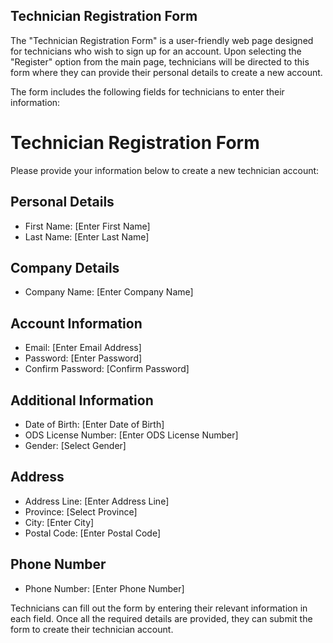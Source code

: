 ## Technician Registration Form

The "Technician Registration Form" is a user-friendly web page designed for technicians who wish to sign up for an account. Upon selecting the "Register" option from the main page, technicians will be directed to this form where they can provide their personal details to create a new account.

The form includes the following fields for technicians to enter their information:

# Technician Registration Form

Please provide your information below to create a new technician account:

## Personal Details

- First Name: [Enter First Name]
- Last Name: [Enter Last Name]

## Company Details

- Company Name: [Enter Company Name]

## Account Information

- Email: [Enter Email Address]
- Password: [Enter Password]
- Confirm Password: [Confirm Password]

## Additional Information

- Date of Birth: [Enter Date of Birth]
- ODS License Number: [Enter ODS License Number]
- Gender: [Select Gender]

## Address

- Address Line: [Enter Address Line]
- Province: [Select Province]
- City: [Enter City]
- Postal Code: [Enter Postal Code]

## Phone Number

- Phone Number: [Enter Phone Number]

Technicians can fill out the form by entering their relevant information in each field. Once all the required details are provided, they can submit the form to create their technician account.

